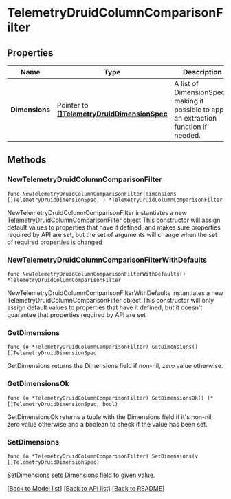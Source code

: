 # TelemetryDruidColumnComparisonFilter

## Properties

Name | Type | Description | Notes
------------ | ------------- | ------------- | -------------
**Dimensions** | Pointer to [**[]TelemetryDruidDimensionSpec**](telemetry.DruidDimensionSpec.md) | A list of DimensionSpecs, making it possible to apply an extraction function if needed. | 

## Methods

### NewTelemetryDruidColumnComparisonFilter

`func NewTelemetryDruidColumnComparisonFilter(dimensions []TelemetryDruidDimensionSpec, ) *TelemetryDruidColumnComparisonFilter`

NewTelemetryDruidColumnComparisonFilter instantiates a new TelemetryDruidColumnComparisonFilter object
This constructor will assign default values to properties that have it defined,
and makes sure properties required by API are set, but the set of arguments
will change when the set of required properties is changed

### NewTelemetryDruidColumnComparisonFilterWithDefaults

`func NewTelemetryDruidColumnComparisonFilterWithDefaults() *TelemetryDruidColumnComparisonFilter`

NewTelemetryDruidColumnComparisonFilterWithDefaults instantiates a new TelemetryDruidColumnComparisonFilter object
This constructor will only assign default values to properties that have it defined,
but it doesn't guarantee that properties required by API are set

### GetDimensions

`func (o *TelemetryDruidColumnComparisonFilter) GetDimensions() []TelemetryDruidDimensionSpec`

GetDimensions returns the Dimensions field if non-nil, zero value otherwise.

### GetDimensionsOk

`func (o *TelemetryDruidColumnComparisonFilter) GetDimensionsOk() (*[]TelemetryDruidDimensionSpec, bool)`

GetDimensionsOk returns a tuple with the Dimensions field if it's non-nil, zero value otherwise
and a boolean to check if the value has been set.

### SetDimensions

`func (o *TelemetryDruidColumnComparisonFilter) SetDimensions(v []TelemetryDruidDimensionSpec)`

SetDimensions sets Dimensions field to given value.



[[Back to Model list]](../README.md#documentation-for-models) [[Back to API list]](../README.md#documentation-for-api-endpoints) [[Back to README]](../README.md)


